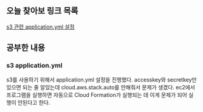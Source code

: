 ## 오늘 찾아보 링크 목록

[s3 관련 application.yml 설정](https://antdev.tistory.com/93)

## 공부한 내용

### s3 application.yml

s3를 사용하기 위해서 application.yml 설정을 진행했다. accesskey와 secretkey만 있으면 되는 줄 알았는데
cloud.aws.stack.auto를 안해줘서 문제가 생겼다. ec2에서 프로그램을 실행하면 자동으로 Cloud Formation가 실행되는 데 이게 문제가 되어 실행이 안된다고 한다.
